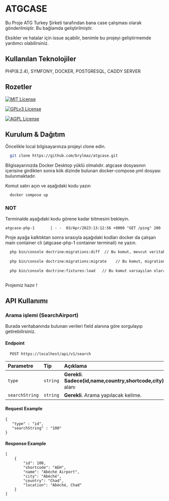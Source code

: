 
# ATGCASE

Bu Proje ATG Turkey Şirketi tarafından bana case çalışması olarak gönderilmiştir. Bu bağlamda geliştirilmiştir.

Eksikler ve hatalar için issue açabilir, benimle bu projeyi geliştirmemde yardımcı olabilirsiniz.


## Kullanılan Teknolojiler



 PHP(8.2.4), SYMFONY, DOCKER, POSTGRESQL, CADDY SERVER

   
## Rozetler

[![MIT License](https://img.shields.io/badge/License-MIT-green.svg)](https://choosealicense.com/licenses/mit/)

[![GPLv3 License](https://img.shields.io/badge/php-8.2.4-blue)](https://opensource.org/licenses/)

[![AGPL License](https://img.shields.io/badge/symfony-6.2.7-red)](http://www.gnu.org/licenses/agpl-3.0)

## Kurulum & Dağıtım

Öncelikle local bilgisayarınıza projeyi clone edin.

```bash
  git clone https://github.com/brylmaz/atgcase.git

```
Bilgisayarınızda Docker Desktop yüklü olmalıdır. atgcase dosyasının içerisine girdikten sonra kök dizinde bulunan docker-compose.yml  dosyası bulunmaktadır. 

Komut satırı açın ve aşağıdaki kodu yazın

```bash
  docker compose up 

```
### NOT
Terminalde aşağıdaki kodu görene kadar bitmesini bekleyin.
```
atgcase-php-1       | - -  03/Apr/2023:13:12:56 +0000 "GET /ping" 200
```


Proje ayağa kalktıktan sonra sırasıyla aşağıdaki kodları docker da çalışan main container cli (atgcase-php-1 container terminali) ne yazın.

```bash
  php bin/console doctrine:migrations:diff  // Bu komut, mevcut veritabanı şemasını ve varsa model sınıflarını karşılaştırarak bir veritabanı migrations dosyası oluşturur.
  
  php bin/console doctrine:migrations:migrate    // Bu komut, migrations dosyasındaki değişiklikleri veritabanına uygular ve tabloyu oluşturur.
  
  php bin/console doctrine:fixtures:load   // Bu komut varsayılan olarak tüm fixture dosyalarını yükler ve mevcut verileri siler.
  
```

Projemiz hazır !

## API Kullanımı

### Arama işlemi (SearchAirport)

Burada veritabanında bulunan verileri field alanına göre sorgulayıp getirebilirsiniz.

#### Endpoint
```http
  POST https://localhost/api/v1/search
```

| Parametre | Tip     | Açıklama                |
| :-------- | :------- | :------------------------- |
| `type` | `string` | **Gerekli**. **Sadece(id,name,country,shortcode,city)**.field alanı |
| `searchString` | `string` | **Gerekli**. Arama yapılacak kelime. |

#### Request Example

```http
{
   "type" : "id",
   "searchString" : "100"
}
```

#### Response Example

  
```http
[
    {
        "id": 100,
        "shortcode": "AEH",
        "name": "Abéché Airport",
        "city": "Abéché",
        "country": "Chad",
        "location": "Abéché, Chad"
    }
]
```
